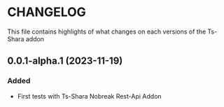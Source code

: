 # CHANGELOG

This file contains highlights of what changes on each versions of the Ts-Shara addon

## 0.0.1-alpha.1 (2023-11-19)
### Added
- First tests with Ts-Shara Nobreak Rest-Api Addon